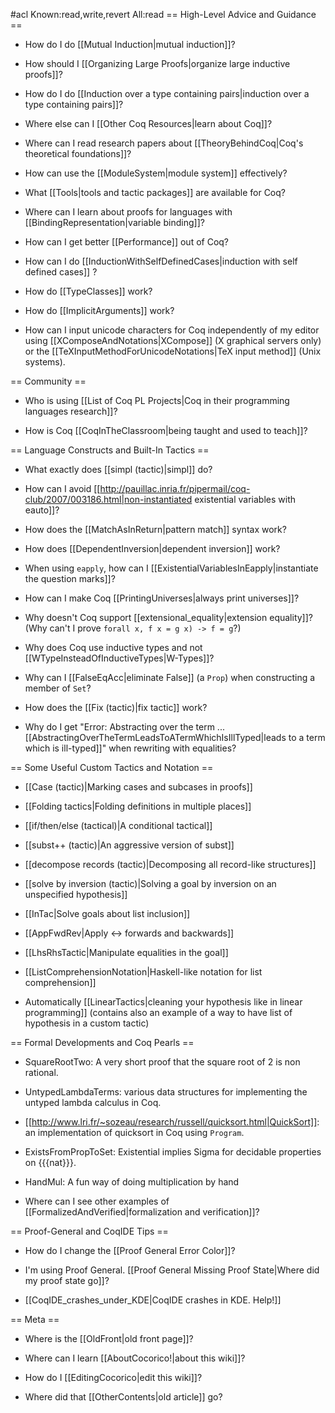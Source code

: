 #acl Known:read,write,revert All:read
== High-Level Advice and Guidance ==
 * How do I do [[Mutual Induction|mutual induction]]?

 * How should I [[Organizing Large Proofs|organize large inductive proofs]]?

 * How do I do [[Induction over a type containing pairs|induction over a type containing pairs]]?

 * Where else can I [[Other Coq Resources|learn about Coq]]?

 * Where can I read research papers about [[TheoryBehindCoq|Coq's theoretical foundations]]?

 * How can use the [[ModuleSystem|module system]] effectively?

 * What [[Tools|tools and tactic packages]] are available for Coq?

 * Where can I learn about proofs for languages with [[BindingRepresentation|variable binding]]?

 * How can I get better [[Performance]] out of Coq?

 * How can I do [[InductionWithSelfDefinedCases|induction with self defined cases]] ?

 * How do [[TypeClasses]] work?

 * How do [[ImplicitArguments]] work?

 * How can I input unicode characters for Coq independently of my editor using [[XComposeAndNotations|XCompose]] (X graphical servers only) or the [[TeXInputMethodForUnicodeNotations|TeX input method]] (Unix systems).

== Community ==
 * Who is using [[List of Coq PL Projects|Coq in their programming languages research]]?

 * How is Coq [[CoqInTheClassroom|being taught and used to teach]]?

== Language Constructs and Built-In Tactics ==
 * What exactly does [[simpl (tactic)|simpl]] do?

 * How can I avoid [[http://pauillac.inria.fr/pipermail/coq-club/2007/003186.html|non-instantiated existential variables with eauto]]?

 * How does the [[MatchAsInReturn|pattern match]] syntax work?

 * How does [[DependentInversion|dependent inversion]] work?

 * When using `eapply`, how can I [[ExistentialVariablesInEapply|instantiate the question marks]]?

 * How can I make Coq [[PrintingUniverses|always print universes]]?

 * Why doesn't Coq support [[extensional_equality|extension equality]]? (Why can't I prove `forall x, f x = g x) -> f = g`?)

 * Why does Coq use inductive types and not [[WTypeInsteadOfInductiveTypes|W-Types]]?

 * Why can I [[FalseEqAcc|eliminate False]] (a `Prop`) when constructing a member of `Set`?

 * How does the [[Fix (tactic)|fix tactic]] work?

 * Why do I get "Error: Abstracting over the term ... [[AbstractingOverTheTermLeadsToATermWhichIsIllTyped|leads to a term which is ill-typed]]" when rewriting with equalities?

== Some Useful Custom Tactics and Notation ==
 * [[Case (tactic)|Marking cases and subcases in proofs]]

 * [[Folding tactics|Folding definitions in multiple places]]

 * [[if/then/else (tactical)|A conditional tactical]]

 * [[subst++ (tactic)|An aggressive version of subst]]

 * [[decompose records (tactic)|Decomposing all record-like structures]]

 * [[solve by inversion (tactic)|Solving a goal by inversion on an unspecified hypothesis]]

 * [[InTac|Solve goals about list inclusion]]

 * [[AppFwdRev|Apply <-> forwards and backwards]]

 * [[LhsRhsTactic|Manipulate equalities in the goal]]

 * [[ListComprehensionNotation|Haskell-like notation for list comprehension]]

 * Automatically [[LinearTactics|cleaning your hypothesis like in linear programming]] (contains also an example of a way to have list of hypothesis in a custom tactic)

== Formal Developments and Coq Pearls ==
 * SquareRootTwo: A very short proof that the square root of 2 is non rational.

 * UntypedLambdaTerms: various data structures for implementing the untyped lambda calculus in Coq.

 * [[http://www.lri.fr/~sozeau/research/russell/quicksort.html|QuickSort]]: an implementation of quicksort in Coq using `Program`.

 * ExistsFromPropToSet: Existential implies Sigma for decidable properties on {{{nat}}}.

 * HandMul: A fun way of doing multiplication by hand

 * Where can I see other examples of [[FormalizedAndVerified|formalization and verification]]?

== Proof-General and CoqIDE Tips ==
 * How do I change the [[Proof General Error Color]]?

 * I'm using Proof General.  [[Proof General Missing Proof State|Where did my proof state go]]?

 * [[CoqIDE_crashes_under_KDE|CoqIDE crashes in KDE. Help!]]

== Meta ==
 * Where is the [[OldFront|old front page]]?

 * Where can I learn [[AboutCocorico!|about this wiki]]?

 * How do I [[EditingCocorico|edit this wiki]]?

 * Where did that [[OtherContents|old article]] go?
